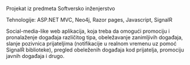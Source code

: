 Projekat iz predmeta Softversko inženjerstvo

Tehnologije: ASP.NET MVC, Neo4j, Razor pages, Javascript, SignalR

Social-media-like web aplikacija, koja treba da omogući promociju i pronalaženje događaja različitog tipa, obeležavanje zanimljivih događaja, slanje pozivnica prijateljima (notifikacije u realnom vremenu uz pomoć SignalR biblioteke),
pregled obeleženih događaja kod prijatelja, promociju javnih događaja i drugo.
